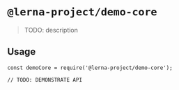 # `@lerna-project/demo-core`

> TODO: description

## Usage

```
const demoCore = require('@lerna-project/demo-core');

// TODO: DEMONSTRATE API
```
